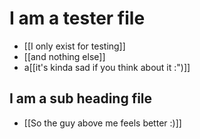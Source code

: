# I am a tester file
- [[I only exist for testing]]
- [[and nothing else]]
- a[[it's kinda sad if you think about it :")]]
## I am a sub heading file
- [[So the guy above me feels better :)]]